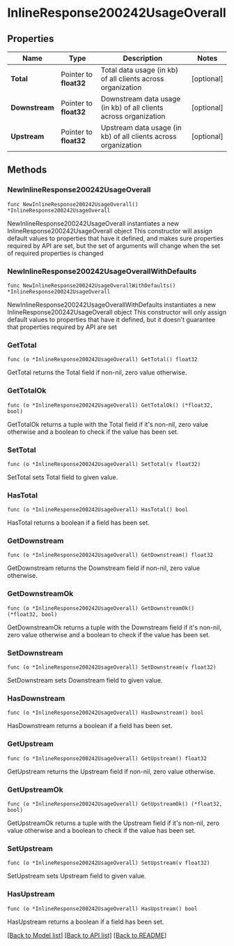 # InlineResponse200242UsageOverall

## Properties

Name | Type | Description | Notes
------------ | ------------- | ------------- | -------------
**Total** | Pointer to **float32** | Total data usage (in kb) of all clients across organization | [optional] 
**Downstream** | Pointer to **float32** | Downstream data usage (in kb) of all clients across organization | [optional] 
**Upstream** | Pointer to **float32** | Upstream data usage (in kb) of all clients across organization | [optional] 

## Methods

### NewInlineResponse200242UsageOverall

`func NewInlineResponse200242UsageOverall() *InlineResponse200242UsageOverall`

NewInlineResponse200242UsageOverall instantiates a new InlineResponse200242UsageOverall object
This constructor will assign default values to properties that have it defined,
and makes sure properties required by API are set, but the set of arguments
will change when the set of required properties is changed

### NewInlineResponse200242UsageOverallWithDefaults

`func NewInlineResponse200242UsageOverallWithDefaults() *InlineResponse200242UsageOverall`

NewInlineResponse200242UsageOverallWithDefaults instantiates a new InlineResponse200242UsageOverall object
This constructor will only assign default values to properties that have it defined,
but it doesn't guarantee that properties required by API are set

### GetTotal

`func (o *InlineResponse200242UsageOverall) GetTotal() float32`

GetTotal returns the Total field if non-nil, zero value otherwise.

### GetTotalOk

`func (o *InlineResponse200242UsageOverall) GetTotalOk() (*float32, bool)`

GetTotalOk returns a tuple with the Total field if it's non-nil, zero value otherwise
and a boolean to check if the value has been set.

### SetTotal

`func (o *InlineResponse200242UsageOverall) SetTotal(v float32)`

SetTotal sets Total field to given value.

### HasTotal

`func (o *InlineResponse200242UsageOverall) HasTotal() bool`

HasTotal returns a boolean if a field has been set.

### GetDownstream

`func (o *InlineResponse200242UsageOverall) GetDownstream() float32`

GetDownstream returns the Downstream field if non-nil, zero value otherwise.

### GetDownstreamOk

`func (o *InlineResponse200242UsageOverall) GetDownstreamOk() (*float32, bool)`

GetDownstreamOk returns a tuple with the Downstream field if it's non-nil, zero value otherwise
and a boolean to check if the value has been set.

### SetDownstream

`func (o *InlineResponse200242UsageOverall) SetDownstream(v float32)`

SetDownstream sets Downstream field to given value.

### HasDownstream

`func (o *InlineResponse200242UsageOverall) HasDownstream() bool`

HasDownstream returns a boolean if a field has been set.

### GetUpstream

`func (o *InlineResponse200242UsageOverall) GetUpstream() float32`

GetUpstream returns the Upstream field if non-nil, zero value otherwise.

### GetUpstreamOk

`func (o *InlineResponse200242UsageOverall) GetUpstreamOk() (*float32, bool)`

GetUpstreamOk returns a tuple with the Upstream field if it's non-nil, zero value otherwise
and a boolean to check if the value has been set.

### SetUpstream

`func (o *InlineResponse200242UsageOverall) SetUpstream(v float32)`

SetUpstream sets Upstream field to given value.

### HasUpstream

`func (o *InlineResponse200242UsageOverall) HasUpstream() bool`

HasUpstream returns a boolean if a field has been set.


[[Back to Model list]](../README.md#documentation-for-models) [[Back to API list]](../README.md#documentation-for-api-endpoints) [[Back to README]](../README.md)


